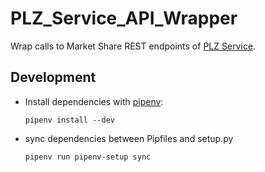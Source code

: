# PLZ_Service_API_Wrapper

Wrap calls to Market Share REST endpoints of [PLZ Service](https://github.com/clarifydata/plz_service).

## Development
- Install dependencies with [pipenv]():
    ```shell
    pipenv install --dev
    ```
- sync dependencies between Pipfiles and setup.py
    ```shell
    pipenv run pipenv-setup sync
    ```
